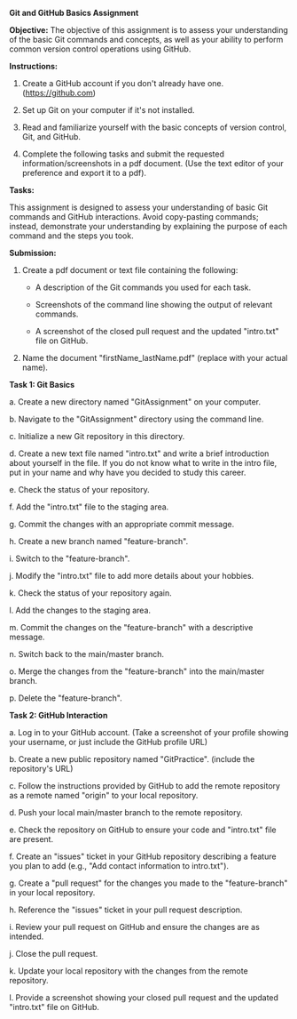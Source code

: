 **Git and GitHub Basics Assignment**



**Objective:** The objective of this assignment is to assess your understanding of the basic Git commands and concepts, as well as your ability to perform common version control operations using GitHub.



**Instructions:**

1. Create a GitHub account if you don't already have one. (https://github.com)

2. Set up Git on your computer if it's not installed.

3. Read and familiarize yourself with the basic concepts of version control, Git, and GitHub.

4. Complete the following tasks and submit the requested information/screenshots in a pdf document. (Use the text editor of your preference and export it to a pdf).

**Tasks:**

This assignment is designed to assess your understanding of basic Git commands and GitHub interactions. Avoid copy-pasting commands; instead, demonstrate your understanding by explaining the purpose of each command and the steps you took.



**Submission:**

1. Create a pdf document or text file containing the following:

    - A description of the Git commands you used for each task.

    - Screenshots of the command line showing the output of relevant commands.

    - A screenshot of the closed pull request and the updated "intro.txt" file on GitHub.

2. Name the document "firstName_lastName.pdf" (replace with your actual name).



**Task 1: Git Basics**

a. Create a new directory named "GitAssignment" on your computer.

b. Navigate to the "GitAssignment" directory using the command line.

c. Initialize a new Git repository in this directory.

d. Create a new text file named "intro.txt" and write a brief introduction about yourself in the file. If you do not know what to write in the intro file, put in your name and why have you decided to study this career.

e. Check the status of your repository.

f. Add the "intro.txt" file to the staging area.

g. Commit the changes with an appropriate commit message.

h. Create a new branch named "feature-branch".

i. Switch to the "feature-branch".

j. Modify the "intro.txt" file to add more details about your hobbies.

k. Check the status of your repository again.

l. Add the changes to the staging area.

m. Commit the changes on the "feature-branch" with a descriptive message.

n. Switch back to the main/master branch.

o. Merge the changes from the "feature-branch" into the main/master branch.

p. Delete the "feature-branch".



**Task 2: GitHub Interaction**

a. Log in to your GitHub account. (Take a screenshot of your profile showing your username, or just include the GitHub profile URL)

b. Create a new public repository named "GitPractice". (include the repository's URL)

c. Follow the instructions provided by GitHub to add the remote repository as a remote named "origin" to your local repository.

d. Push your local main/master branch to the remote repository.

e. Check the repository on GitHub to ensure your code and "intro.txt" file are present.

f. Create an "issues" ticket in your GitHub repository describing a feature you plan to add (e.g., "Add contact information to intro.txt").

g. Create a "pull request" for the changes you made to the "feature-branch" in your local repository.

h. Reference the "issues" ticket in your pull request description.

i. Review your pull request on GitHub and ensure the changes are as intended.

j. Close the pull request.

k. Update your local repository with the changes from the remote repository.

l. Provide a screenshot showing your closed pull request and the updated "intro.txt" file on GitHub.